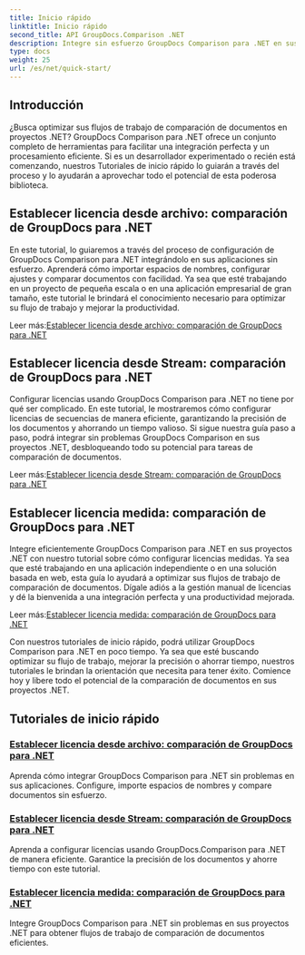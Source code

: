 ```yaml
---
title: Inicio rápido
linktitle: Inicio rápido
second_title: API GroupDocs.Comparison .NET
description: Integre sin esfuerzo GroupDocs Comparison para .NET en sus proyectos. Aprenda métodos eficientes de configuración de licencias para flujos de trabajo de comparación de documentos precisos.
type: docs
weight: 25
url: /es/net/quick-start/
---
```


## Introducción

¿Busca optimizar sus flujos de trabajo de comparación de documentos en proyectos .NET? GroupDocs Comparison para .NET ofrece un conjunto completo de herramientas para facilitar una integración perfecta y un procesamiento eficiente. Si es un desarrollador experimentado o recién está comenzando, nuestros Tutoriales de inicio rápido lo guiarán a través del proceso y lo ayudarán a aprovechar todo el potencial de esta poderosa biblioteca.

## Establecer licencia desde archivo: comparación de GroupDocs para .NET

En este tutorial, lo guiaremos a través del proceso de configuración de GroupDocs Comparison para .NET integrándolo en sus aplicaciones sin esfuerzo. Aprenderá cómo importar espacios de nombres, configurar ajustes y comparar documentos con facilidad. Ya sea que esté trabajando en un proyecto de pequeña escala o en una aplicación empresarial de gran tamaño, este tutorial le brindará el conocimiento necesario para optimizar su flujo de trabajo y mejorar la productividad.

 Leer más:[Establecer licencia desde archivo: comparación de GroupDocs para .NET](./set-license-from-file/)

## Establecer licencia desde Stream: comparación de GroupDocs para .NET

Configurar licencias usando GroupDocs Comparison para .NET no tiene por qué ser complicado. En este tutorial, le mostraremos cómo configurar licencias de secuencias de manera eficiente, garantizando la precisión de los documentos y ahorrando un tiempo valioso. Si sigue nuestra guía paso a paso, podrá integrar sin problemas GroupDocs Comparison en sus proyectos .NET, desbloqueando todo su potencial para tareas de comparación de documentos.

 Leer más:[Establecer licencia desde Stream: comparación de GroupDocs para .NET](./set-license-from-stream/)

## Establecer licencia medida: comparación de GroupDocs para .NET

Integre eficientemente GroupDocs Comparison para .NET en sus proyectos .NET con nuestro tutorial sobre cómo configurar licencias medidas. Ya sea que esté trabajando en una aplicación independiente o en una solución basada en web, esta guía lo ayudará a optimizar sus flujos de trabajo de comparación de documentos. Dígale adiós a la gestión manual de licencias y dé la bienvenida a una integración perfecta y una productividad mejorada.

 Leer más:[Establecer licencia medida: comparación de GroupDocs para .NET](./set-metered-license/)

Con nuestros tutoriales de inicio rápido, podrá utilizar GroupDocs Comparison para .NET en poco tiempo. Ya sea que esté buscando optimizar su flujo de trabajo, mejorar la precisión o ahorrar tiempo, nuestros tutoriales le brindan la orientación que necesita para tener éxito. Comience hoy y libere todo el potencial de la comparación de documentos en sus proyectos .NET.
## Tutoriales de inicio rápido
### [Establecer licencia desde archivo: comparación de GroupDocs para .NET](./set-license-from-file/)
Aprenda cómo integrar GroupDocs Comparison para .NET sin problemas en sus aplicaciones. Configure, importe espacios de nombres y compare documentos sin esfuerzo.
### [Establecer licencia desde Stream: comparación de GroupDocs para .NET](./set-license-from-stream/)
Aprenda a configurar licencias usando GroupDocs.Comparison para .NET de manera eficiente. Garantice la precisión de los documentos y ahorre tiempo con este tutorial.
### [Establecer licencia medida: comparación de GroupDocs para .NET](./set-metered-license/)
Integre GroupDocs Comparison para .NET sin problemas en sus proyectos .NET para obtener flujos de trabajo de comparación de documentos eficientes.